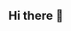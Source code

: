 ## Hi there 👋

<!--
**assassinfss/assassinfss** is a ✨ _special_ ✨ repository because its `README.md` (this file) appears on your GitHub profile.


<div align="center"> <img src="https://profile-counter.glitch.me/QInzhengk/count.svg" /> </div>


<div align="center"> <img src="https://github-readme-stats.vercel.app/api?username=QInzhengk&show_icons=true&theme=transparent" /> </div>


<div align="center"> <img src="https://github-readme-stats.vercel.app/api/top-langs/?username=QInzhengk&layout=compact&theme=tokyonight" /> </div>


Here are some ideas to get you started:

- 🔭 I’m currently working on ...
- 🌱 I’m currently learning ...
- 👯 I’m looking to collaborate on ...
- 🤔 I’m looking for help with ...
- 💬 Ask me about ...
- 📫 How to reach me: ...
- 😄 Pronouns: ...
- ⚡ Fun fact: ...
-->
